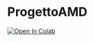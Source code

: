 # ProgettoAMD
[![Open In Colab](https://colab.research.google.com/assets/colab-badge.svg)](https://colab.research.google.com/github.com/Bertonc98/ProgettoAMD/blob/main/preprocessing.ipynb)
